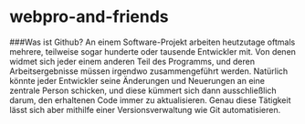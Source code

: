 # webpro-and-friends

###Was ist Github?
An einem Software-Projekt arbeiten heutzutage oftmals mehrere, teilweise sogar hunderte oder tausende Entwickler mit. Von denen widmet sich jeder einem anderen Teil des Programms, und deren Arbeitsergebnisse müssen irgendwo zusammengeführt werden. Natürlich könnte jeder Entwickler seine Änderungen und Neuerungen an eine zentrale Person schicken, und diese kümmert sich dann ausschließlich darum, den erhaltenen Code immer zu aktualisieren. Genau diese Tätigkeit lässt sich aber mithilfe einer Versionsverwaltung wie Git automatisieren.